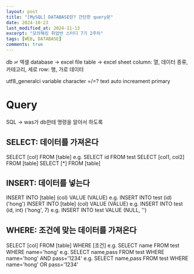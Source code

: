 ```yaml
---
layout: post
title: "[MySQL] DATABASE란? 간단한 query문"
date: 2024-10-23
last_modified_at: 2024-11-13
excerpt: "모의해킹 취업반 스터디 7기 2주차"
tags: [WEB, DATABASE]
comments: true
---
```


db ≓ 엑셀
database -> excel file
table -> excel sheet
column: 열, 데이터 종류, 카테고리, 세로
row: 행, 가로 데이터

<!-- http://192.168.219.197:1018/phpmyadmin/
admin
student1234 -->
utf8_generalci
variable character =/=? text
auto increament
primary

# Query
SQL -> was가 db한테 명령을 알아서 하도록

## SELECT: 데이터를 가져온다
SELECT [col] FROM [table]
e.g. SELECT id FROM test
SELECT [col1, col2] FROM [table]
SELECT [*] FROM [table]

## INSERT: 데이터를 넣는다
INSERT INTO [table] (col) VALUE (VALUE)
e.g. INSERT INTO test (id) ('hong')
INSERT INTO [table] (col) VALUE (VALUE)
e.g. INSERT INTO test (id, int) ('hong', 7)
e.g. INSERT INTO test VALUE (NULL, '')

## WHERE: 조건에 맞는 데이터를 가져온다
SELECT [col] FROM [table] WHERE [조건]
e.g. SELECT name FROM test WHERE name='hong'
e.g. SELECT name,pass FROM test WHERE name='hong' AND pass='1234'
e.g. SELECT name,pass FROM test WHERE name='hong' OR pass='1234'